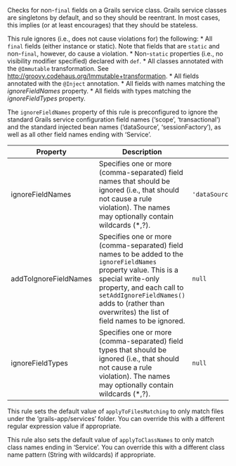 Checks for non-`final` fields on a Grails service class. Grails service
classes are singletons by default, and so they should be reentrant. In
most cases, this implies (or at least encourages) that they should be
stateless.

This rule ignores (i.e., does not cause violations for) the following:
\* All `final` fields (either instance or static). Note that fields that
are `static` and non-`final`, however, do cause a violation. \*
Non-`static` properties (i.e., no visibility modifier specified)
declared with `def`. \* All classes annotated with the `@Immutable`
transformation. See
<http://groovy.codehaus.org/Immutable+transformation>. \* All fields
annotated with the `@Inject` annotation. \* All fields with names
matching the *ignoreFieldNames* property. \* All fields with types
matching the *ignoreFieldTypes* property.

The `ignoreFieldNames` property of this rule is preconfigured to ignore
the standard Grails service configuration field names (‘scope’,
‘transactional’) and the standard injected bean names (‘dataSource’,
‘sessionFactory’), as well as all other field names ending with
‘Service’.

<table>
<colgroup>
<col style="width: 40%" />
<col style="width: 33%" />
<col style="width: 25%" />
</colgroup>
<thead>
<tr class="header">
<th>Property</th>
<th>Description</th>
<th>Default Value</th>
</tr>
</thead>
<tbody>
<tr class="odd">
<td>ignoreFieldNames</td>
<td>Specifies one or more (comma-separated) field names that should be
ignored (i.e., that should not cause a rule violation). The names may
optionally contain wildcards (*,?).</td>
<td><code>'dataSource,scope,sessionFactory,transactional,*Service'</code></td>
</tr>
<tr class="even">
<td>addToIgnoreFieldNames</td>
<td>Specifies one or more (comma-separated) field names to be added to
the <code>ignoreFieldNames</code> property value. This is a special
write-only property, and each call to
<code>setAddIgnoreFieldNames()</code> adds to (rather than overwrites)
the list of field names to be ignored.</td>
<td><code>null</code></td>
</tr>
<tr class="odd">
<td>ignoreFieldTypes</td>
<td>Specifies one or more (comma-separated) field types that should be
ignored (i.e., that should not cause a rule violation). The names may
optionally contain wildcards (*,?).</td>
<td><code>null</code></td>
</tr>
</tbody>
</table>

This rule sets the default value of `applyToFilesMatching` to only match
files under the ‘grails-app/services’ folder. You can override this with
a different regular expression value if appropriate.

This rule also sets the default value of `applyToClassNames` to only
match class names ending in ‘Service’. You can override this with a
different class name pattern (String with wildcards) if appropriate.
